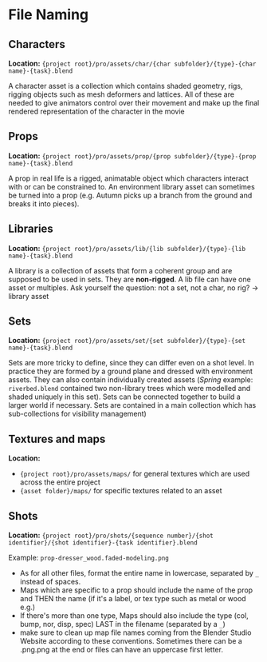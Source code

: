 # File Naming

## Characters

**Location:** `{project root}/pro/assets/char/{char subfolder}/{type}-{char name}-{task}.blend`

A character asset is a collection which contains shaded geometry, rigs, rigging objects such as mesh deformers and lattices. All of these are needed to give animators control over their movement and make up the final rendered representation of the character in the movie

## Props

**Location:** `{project root}/pro/assets/prop/{prop subfolder}/{type}-{prop name}-{task}.blend`

A prop in real life is a rigged, animatable object which characters interact with or can be constrained to. An environment library asset can sometimes be turned into a prop (e.g. Autumn picks up a branch from the ground and breaks it into pieces).

## Libraries

**Location:** `{project root}/pro/assets/lib/{lib subfolder}/{type}-{lib name}-{task}.blend`

A library is a collection of assets that form a coherent group and are supposed to be used in sets. They are **non-rigged**. A lib file can have one asset or multiples.
Ask yourself the question: not a set, not a char, no rig? → library asset

## Sets

**Location:** `{project root}/pro/assets/set/{set subfolder}/{type}-{set name}-{task}.blend`

Sets are more tricky to define, since they can differ even on a shot level. In practice they are formed by a ground plane and dressed with environment assets. They can also contain individually created assets (*Spring* example: `riverbed.blend` contained two non-library trees which were modelled and shaded uniquely in this set). Sets can be connected together to build a larger world if necessary. Sets are contained in a main collection which has sub-collections for visibility management)

## Textures and maps

**Location:**
- `{project root}/pro/assets/maps/` for general textures which are used across the entire project
- `{asset folder}/maps/` for specific textures related to an asset


## Shots

**Location:** `{project root}/pro/shots/{sequence number}/{shot identifier}/{shot identifier}-{task identifier}.blend`


Example: `prop-dresser_wood.faded-modeling.png`

- As for all other files, format the entire name in lowercase, separated by `_` instead of spaces.
- Maps which are specific to a prop should include the name of the prop and THEN the name (if it's a label, or tex type such as metal or wood e.g.)
- If there's more than one type, Maps should also include the type (col, bump, nor, disp, spec) LAST in the filename (separated by a `_`)
- make sure to clean up map file names coming from the Blender Studio Website according to these conventions. Sometimes there can be a .png.png at the end or files can have an uppercase first letter.